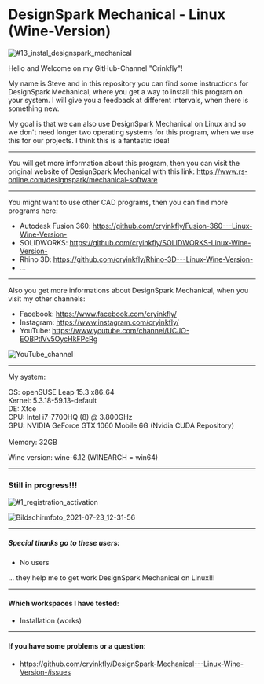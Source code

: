 # DesignSpark Mechanical - Linux (Wine-Version)

![#13_instal_designspark_mechanical](https://user-images.githubusercontent.com/79079633/126766387-33a28763-5974-4fc5-ba5f-f643b7aebc1f.png)


Hello and Welcome on my GitHub-Channel "Crinkfly"!

My name is Steve and in this repository you can find some instructions for DesignSpark Mechanical, where you get a way to install this program on your system.
I will give you a feedback at different intervals, when there is something new.

My goal is that we can also use DesignSpark Mechanical on Linux and so we don't need longer two operating systems for this program, when we use this for our projects. I think this is a fantastic idea!

________________________________________________

You will get more information about this program, then you can visit the original website of DesignSpark Mechanical with this link: https://www.rs-online.com/designspark/mechanical-software
________________________________________________

You might want to use other CAD programs, then you can find more programs here:

  - Autodesk Fusion 360: https://github.com/cryinkfly/Fusion-360---Linux-Wine-Version-
  - SOLIDWORKS: https://github.com/cryinkfly/SOLIDWORKS-Linux-Wine-Version-
  - Rhino 3D: https://github.com/cryinkfly/Rhino-3D---Linux-Wine-Version-
  - ...
________________________________________________

Also you get more informations about DesignSpark Mechanical, when you visit my other channels:

  - Facebook:  https://www.facebook.com/cryinkfly/
  - Instagram: https://www.instagram.com/cryinkfly/
  - YouTube:   https://www.youtube.com/channel/UCJO-EOBPtlVv5OycHkFPcRg


![YouTube_channel](https://user-images.githubusercontent.com/79079633/119709635-b9994e00-be5d-11eb-976a-fca87b572af1.png)

________________________________________________

My system:

OS: openSUSE Leap 15.3 x86_64<br/>
Kernel: 5.3.18-59.13-default<br/>
DE: Xfce<br/>
CPU: Intel i7-7700HQ (8) @ 3.800GHz<br/>
GPU: NVIDIA GeForce GTX 1060 Mobile 6G (Nvidia CUDA Repository)<br/><br/>
Memory: 32GB

Wine version: wine-6.12 (WINEARCH = win64)

________________________________________________

### Still in progress!!!

![#1_registration_activation](https://user-images.githubusercontent.com/79079633/126769867-524d9607-bdaf-4a3b-aca9-6979b89bdfff.png)

![Bildschirmfoto_2021-07-23_12-31-56](https://user-images.githubusercontent.com/79079633/126770274-9c4129cc-6dfc-4d89-a167-081bfd00acd9.png)


________________________________________________________________________________________________

##### Special thanks go to these users:

- No users

... they help me to get work DesignSpark Mechanical on Linux!!!
________________________________________________________________________________________________

#### Which workspaces I have tested:

- Installation (works)
________________________________________________________________________________________________

#### If you have some problems or a question:

- https://github.com/cryinkfly/DesignSpark-Mechanical---Linux-Wine-Version-/issues
